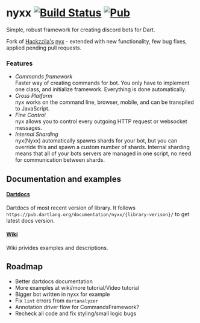 # nyxx [![Build Status](https://travis-ci.org/l7ssha/nyxx.svg?branch=master)](https://travis-ci.org/l7ssha/nyxx) [![Pub](https://img.shields.io/pub/v/nyxx.svg)](https://pub.dartlang.org/packages/nyxx)

Simple, robust framework for creating discord bots for Dart.

Fork of [Hackzzila's](https://github.com/Hackzzila) [nyx](https://github.com/Hackzzila/nyx) - extended with new functionality, few bug fixes, applied pending pull requests.

### Features

- *Commands framework* <br>
  Faster way of creating commands for bot. You only have to implement one class, and initialize framework. Everything is done automatically. 
- *Cross Platform* <br>
  nyx works on the command line, browser, mobile, and can be transpiled to JavaScript.
- *Fine Control* <br>
  nyx allows you to control every outgoing HTTP request or websocket messages.
- *Internal Sharding* <br>
  nyx(Nyxx) automatically spawns shards for your bot, but you can override this and spawn a custom number of shards. Internal sharding means that all of your bots servers are managed in one script, no need for communication between shards.

## Documentation and examples

#### [Dartdocs](https://pub.dartlang.org/documentation/nyxx/0.16.0/)

Dartdocs of most recent version of library. It follows `https://pub.dartlang.org/documentation/nyxx/{library-verison}/` to get latest docs version.

#### [Wiki](https://github.com/l7ssha/nyxx/wiki)

Wiki privides examples and descriptions.

## Roadmap
 - Better dartdocs documentation
 - More examples at wiki/more tutorial/Video tutorial 
 - Bigger bot written in nyxx for example
 - Fix `lint` errors from `dartanalyzer`
 - Annotation driver flow for CommandsFramework?
 - Recheck all code and fix styling/small logic bugs
